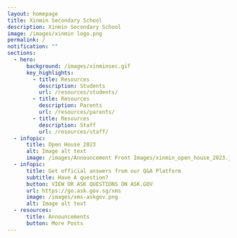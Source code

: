 ```yaml
---
layout: homepage
title: Xinmin Secondary School
description: Xinmin Secondary School
image: /images/xinmin logo.png
permalink: /
notification: ""
sections:
  - hero:
      background: /images/xinminsec.gif
      key_highlights:
        - title: Resources
          description: Students
          url: /resources/students/
        - title: Resources
          description: Parents
          url: /resources/parents/
        - title: Resources
          description: Staff
          url: /resources/staff/
  - infopic:
      title: Open House 2023
      alt: Image alt text
      image: /images/Announcement Front Images/xinmin_open_house_2023.jpeg
  - infopic:
      title: Get official answers from our Q&A Platform
      subtitle: Have A question?
      button: VIEW OR ASK QUESTIONS ON ASK.GOV
      url: https://go.ask.gov.sg/xms
      image: /images/xms-askgov.png
      alt: Image alt text
  - resources:
      title: Announcements
      button: More Posts
---
```

